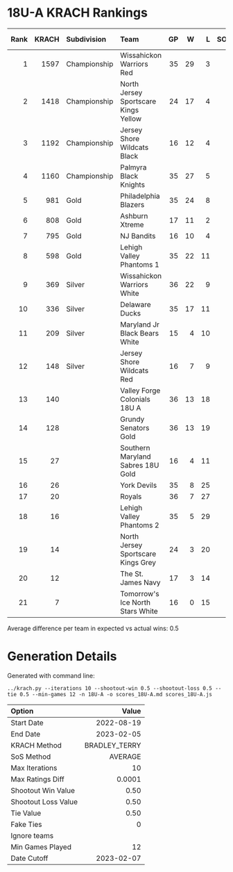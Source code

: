 # 18U-A KRACH Rankings
Rank|KRACH|Subdivision|Team|GP|W|L|SOW|SOL|T|SoS|Exp Wins|Win Diff
---:|---:|:---|:---|---:|---:|---:|---:|---:|---:|---:|---:|---:
1|1597|Championship|Wissahickon Warriors Red|35|29|3|2|1|0|416|29.0|1.5
2|1418|Championship|North Jersey Sportscare Kings Yellow|24|17|4|1|2|0|621|17.7|0.8
3|1192|Championship|Jersey Shore Wildcats Black|16|12|4|0|0|0|640|11.4|0.6
4|1160|Championship|Palmyra Black Knights|35|27|5|1|2|0|413|27.8|0.7
5|981|Gold|Philadelphia Blazers|35|24|8|1|2|0|550|24.9|0.6
6|808|Gold|Ashburn Xtreme|17|11|2|4|0|0|337|13.0|0.0
7|795|Gold|NJ Bandits|16|10|4|1|1|0|628|10.7|0.3
8|598|Gold|Lehigh Valley Phantoms 1|35|22|11|2|0|0|576|22.6|0.4
9|369|Silver|Wissahickon Warriors White|36|22|9|1|4|0|324|25.2|0.7
10|336|Silver|Delaware Ducks|35|17|11|4|3|0|503|20.7|0.2
11|209|Silver|Maryland Jr Black Bears White|15|4|10|0|1|0|848|4.4|0.1
12|148|Silver|Jersey Shore Wildcats Red|16|7|9|0|0|0|654|7.1|0.1
13|140||Valley Forge Colonials 18U A|36|13|18|2|3|0|509|16.0|0.5
14|128||Grundy Senators Gold|36|13|19|2|2|0|521|15.5|0.5
15|27||Southern Maryland Sabres 18U Gold|16|4|11|0|1|0|316|4.9|0.4
16|26||York Devils|35|8|25|2|0|0|369|9.8|0.8
17|20||Royals|36|7|27|0|2|0|384|8.7|0.7
18|16||Lehigh Valley Phantoms 2|35|5|29|1|0|0|525|5.9|0.4
19|14||North Jersey Sportscare Kings Grey|24|3|20|0|1|0|396|3.8|0.3
20|12||The St. James Navy|17|3|14|0|0|0|296|3.3|0.3
21|7||Tomorrow's Ice North Stars White|16|0|15|1|0|0|699|0.5|0.0
Average difference per team in expected vs actual wins: 0.5
# Generation Details

Generated with command line:
```
../krach.py --iterations 10 --shootout-win 0.5 --shootout-loss 0.5 --tie 0.5 --min-games 12 -n 18U-A -o scores_18U-A.md scores_18U-A.js
```

| Option | Value |
| :----- | ----: |
| Start Date | 2022-08-19 |
| End Date | 2023-02-05 |
| KRACH Method | BRADLEY_TERRY |
| SoS Method | AVERAGE |
| Max Iterations | 10 |
| Max Ratings Diff | 0.0001 |
| Shootout Win Value | 0.50 |
| Shootout Loss Value | 0.50 |
| Tie Value | 0.50 |
| Fake Ties | 0 |
| Ignore teams |  |
| Min Games Played | 12 |
| Date Cutoff | 2023-02-07 |


